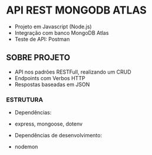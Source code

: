 # API REST MONGODB ATLAS
- Projeto em Javascript (Node.js)
- Integração com banco MongoDB Atlas
- Teste de API: Postman

## SOBRE PROJETO
- API nos padrões RESTFull, realizando um CRUD
- Endpoints com Verbos HTTP
- Respostas baseadas em JSON

### ESTRUTURA
- Dependências:
- express, mongoose, dotenv

- Dependências de desenvolvimento:
- nodemon